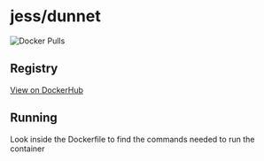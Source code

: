# jess/dunnet

![Docker Pulls](https://img.shields.io/docker/pulls/jess/dunnet)



## Registry

[View on DockerHub](https://hub.docker.com/r/jess/dunnet)

## Running

Look inside the Dockerfile to find the commands needed to run the container
